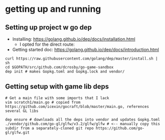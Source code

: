 # getting up and running

## Setting up project w go dep

- Installing: https://golang.github.io/dep/docs/installation.html
  - I opted for the direct route: 
- Getting started doc: https://golang.github.io/dep/docs/introduction.html

```
curl https://raw.githubusercontent.com/golang/dep/master/install.sh | sh
cd $GOPATH/src/github.com/dcrosby/go-game-sandbox
dep init # makes Gopkg.toml and Gopkg.lock and vendor/
```


## Getting setup with game lib deps

```
# Get a main file with some imports that I lack
vim scratch1/main.go # copied from https://github.com/icexin/gocraft/blob/master/main.go, references several GL libs

dep ensure # downloads all the deps into vendor and updates Gopkg.toml
./vendor/github.com/go-gl/glfw/v3.2/glfw/glfw # <-- manually copy this subdir from a separately-cloned git repo https://github.com/go-gl/glfw.git
```
